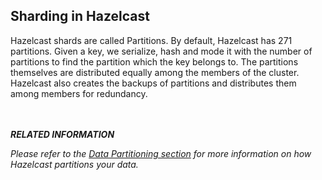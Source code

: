 

## Sharding in Hazelcast

Hazelcast shards are called Partitions. By default, Hazelcast has 271 partitions. Given a key, we serialize, hash
and mode it with the number of partitions to find the partition which the key belongs to. The partitions themselves are
distributed equally among the members of the cluster. Hazelcast also creates the backups of partitions and distributes
them among members for redundancy.

<br></br>
***RELATED INFORMATION***

*Please refer to the [Data Partitioning section](#data-partitioning) for more information on how Hazelcast partitions
your data.*

